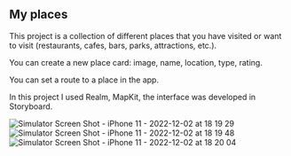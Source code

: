 ## My places



This project is a collection of different places that you have visited or want to visit (restaurants, cafes, bars, parks, attractions, etc.).

You can create a new place card: image, name, location, type, rating.

You can set a route to a place in the app.

In this project I used Realm, MapKit, the interface was developed in Storyboard.

![Simulator Screen Shot - iPhone 11 - 2022-12-02 at 18 19 29](https://user-images.githubusercontent.com/106093762/205344180-16f750ac-721e-41cc-9cc3-9a076bc26783.png)
![Simulator Screen Shot - iPhone 11 - 2022-12-02 at 18 19 48](https://user-images.githubusercontent.com/106093762/205344186-14a50c4a-2e6d-4f9e-abf0-baed529ac111.png)
![Simulator Screen Shot - iPhone 11 - 2022-12-02 at 18 20 04](https://user-images.githubusercontent.com/106093762/205344188-51a2e867-3153-4510-ae3b-c7f4df2dfa4b.png)
